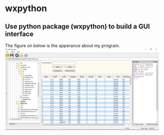 # wxpython

## Use python package (wxpython) to build a GUI interface 

The figure on below is the apperance about my program. 
![image](https://github.com/Tang8560/wxpython/blob/main/main.JPG)

